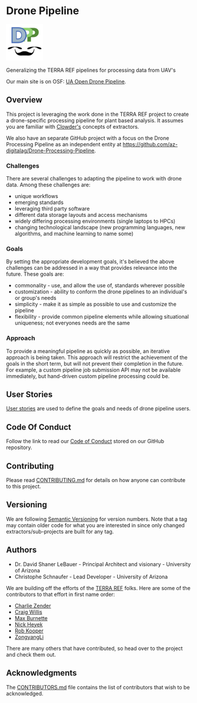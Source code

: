 # Drone Pipeline
<img src="https://github.com/az-digitalag/Drone-Processing-Pipeline/raw/07b1edc34a1faea501c80f583beb07f9d6b290bb/resources/drone-pipeline.png" width="100" />

Generalizing the TERRA REF pipelines for processing data from UAV's

Our main site is on OSF: [UA Open Drone Pipeline](https://osf.io/xdkcy/).

## Overview

This project is leveraging the work done in the TERRA REF project to create a drone-specific processing pipeline for plant based analysis.
It assumes you are familiar with [Clowder's](https://opensource.ncsa.illinois.edu/bitbucket/projects/CATS) concepts of extractors.

We also have an separate GitHub project with a focus on the Drone Processing Pipeline as an independent entity at https://github.com/az-digitalag/Drone-Processing-Pipeline.

### Challenges

There are several challenges to adapting the pipeline to work with drone data.
Among these challenges are:
* unique workflows
* emerging standards
* leveraging third party software
* different data storage layouts and access mechanisms
* widely differing processing environments (single laptops to HPCs)
* changing technological landscape (new programming languages, new algorithms, and machine learning to name some)

### Goals

By setting the appropriate development goals, it's believed the above challenges can be addressed in a way that provides relevance into the future.
These goals are:
* commonality - use, and allow the use of, standards wherever possible
* customization - ability to conform the drone pipelines to an individual's or group's needs
* simplicity - make it as simple as possible to use and customize the pipeline
* flexibility - provide common pipeline elements while allowing situational uniqueness; not everyones needs are the same

### Approach

To provide a meaningful pipeline as quickly as possible, an iterative approach is being taken.
This approach will restrict the achievement of the goals in the short term, but will not prevent their completion in the future.
For example, a custom pipeline job submission API may not be available immediately, but hand-driven custom pipeline processing could be.

## User Stories

[User stories](https://github.com/terraref/drone-pipeline/issues/new/choose) are used to define the goals and needs of drone pipeline users.

## Code Of Conduct
Follow the link to read our [Code of Conduct](https://github.com/terraref/drone-pipeline/CODEOFCONDUCT.md) stored on our GitHub repository.

## Contributing

Please read [CONTRIBUTING.md](https://github.com/terraref/drone-pipeline/CONTRIBUTING.md) for details on how anyone can contribute to this project.

## Versioning 

We are following [Semantic Versioning](https://semver.org/) for version numbers. 
Note that a tag may contain older code for what you are interested in since only changed extractors/sub-projects are built for any tag.

## Authors

* Dr. David Shaner LeBauer - Principal Architect and visionary - University of Arizona
* Christophe Schnaufer - Lead Developer - University of Arizona

We are building off the efforts of the [TERRA REF](https://github.com/terraref) folks.
Here are some of the contributors to that effort in first name order:
* [Charlie Zender](https://github.com/czender)
* [Craig Willis](https://github.com/craig-willis)
* [Max Burnette](https://github.com/max-zilla)
* [Nick Heyek](https://github.com/nheyek)
* [Rob Kooper](https://github.com/robkooper)
* [ZongyangLi](https://github.com/ZongyangLi)

There are many others that have contributed, so head over to the project and check them out.

## Acknowledgments

The [CONTRIBUTORS.md](https://github.com/terraref/drone-pipeline/CONTRIBUTORS.md) file contains the list of contributors that wish to be acknowledged.
